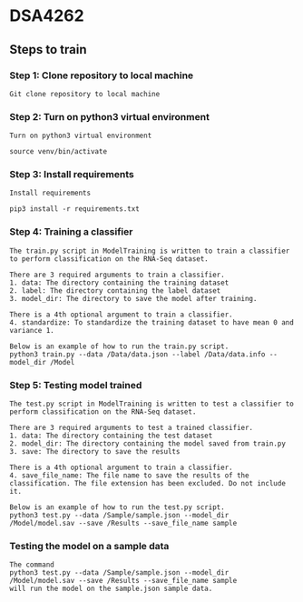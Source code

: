# DSA4262

## Steps to train 

### Step 1: Clone repository to local machine
```
Git clone repository to local machine
```

### Step 2: Turn on python3 virtual environment
```
Turn on python3 virtual environment

source venv/bin/activate
```

### Step 3: Install requirements
```
Install requirements

pip3 install -r requirements.txt
```

### Step 4: Training a classifier 
```
The train.py script in ModelTraining is written to train a classifier to perform classification on the RNA-Seq dataset.

There are 3 required arguments to train a classifier.
1. data: The directory containing the training dataset
2. label: The directory containing the label dataset
3. model_dir: The directory to save the model after training.

There is a 4th optional argument to train a classifier.
4. standardize: To standardize the training dataset to have mean 0 and variance 1.

Below is an example of how to run the train.py script.
python3 train.py --data /Data/data.json --label /Data/data.info --model_dir /Model 
```

### Step 5: Testing model trained
```
The test.py script in ModelTraining is written to test a classifier to perform classification on the RNA-Seq dataset.

There are 3 required arguments to test a trained classifier.
1. data: The directory containing the test dataset
2. model_dir: The directory containing the model saved from train.py
3. save: The directory to save the results 

There is a 4th optional argument to train a classifier.
4. save_file_name: The file name to save the results of the classification. The file extension has been excluded. Do not include it.

Below is an example of how to run the test.py script.
python3 test.py --data /Sample/sample.json --model_dir /Model/model.sav --save /Results --save_file_name sample
```

### Testing the model on a sample data
```
The command 
python3 test.py --data /Sample/sample.json --model_dir /Model/model.sav --save /Results --save_file_name sample 
will run the model on the sample.json sample data.
```